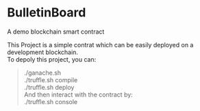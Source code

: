 # BulletinBoard
A demo blockchain smart contract

This Project is a simple contrat which can be easily deployed on a development blockchain.  
To depoly this project, you can:  
> ./ganache.sh  
> ./truffle.sh compile  
> ./truffle.sh deploy  
And then interact with the contract by:  
> ./truffle.sh console
